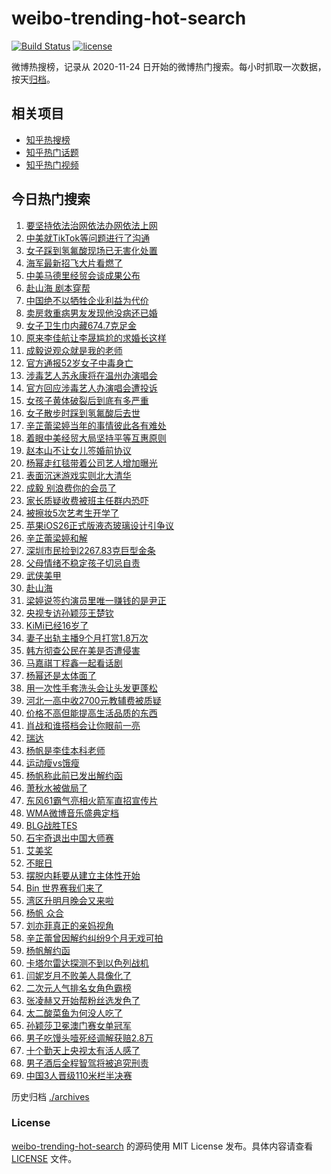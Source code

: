 # weibo-trending-hot-search

[![Build Status](https://github.com/justjavac/weibo-trending-hot-search/workflows/ci/badge.svg?branch=master)](https://github.com/justjavac/weibo-trending-hot-search/actions)
[![license](https://img.shields.io/github/license/justjavac/weibo-trending-hot-search)](https://github.com/justjavac/weibo-trending-hot-search/blob/master/LICENSE)

微博热搜榜，记录从 2020-11-24 日开始的微博热门搜索。每小时抓取一次数据，按天[归档](./archives)。

## 相关项目

- [知乎热搜榜](https://github.com/justjavac/zhihu-trending-top-search)
- [知乎热门话题](https://github.com/justjavac/zhihu-trending-hot-questions)
- [知乎热门视频](https://github.com/justjavac/zhihu-trending-hot-video)

## 今日热门搜索

<!-- BEGIN -->
<!-- 最后更新时间 Tue Sep 16 2025 05:07:47 GMT+0800 (China Standard Time) -->

1. [要坚持依法治网依法办网依法上网](https://s.weibo.com//weibo?q=%23%E8%A6%81%E5%9D%9A%E6%8C%81%E4%BE%9D%E6%B3%95%E6%B2%BB%E7%BD%91%E4%BE%9D%E6%B3%95%E5%8A%9E%E7%BD%91%E4%BE%9D%E6%B3%95%E4%B8%8A%E7%BD%91%23&Refer=new_time)
1. [中美就TikTok等问题进行了沟通](https://s.weibo.com//weibo?q=%23%E4%B8%AD%E7%BE%8E%E5%B0%B1TikTok%E7%AD%89%E9%97%AE%E9%A2%98%E8%BF%9B%E8%A1%8C%E4%BA%86%E6%B2%9F%E9%80%9A%23&t=31&band_rank=5&Refer=top)
1. [女子踩到氢氟酸现场已无害化处置](https://s.weibo.com//weibo?q=%23%E5%A5%B3%E5%AD%90%E8%B8%A9%E5%88%B0%E6%B0%A2%E6%B0%9F%E9%85%B8%E7%8E%B0%E5%9C%BA%E5%B7%B2%E6%97%A0%E5%AE%B3%E5%8C%96%E5%A4%84%E7%BD%AE%23&t=31&band_rank=34&Refer=top)
1. [海军最新招飞大片看燃了](https://s.weibo.com//weibo?q=%23%E6%B5%B7%E5%86%9B%E6%9C%80%E6%96%B0%E6%8B%9B%E9%A3%9E%E5%A4%A7%E7%89%87%E7%9C%8B%E7%87%83%E4%BA%86%23&t=31&band_rank=3&Refer=top)
1. [中美马德里经贸会谈成果公布](https://s.weibo.com//weibo?q=%23%E4%B8%AD%E7%BE%8E%E9%A9%AC%E5%BE%B7%E9%87%8C%E7%BB%8F%E8%B4%B8%E4%BC%9A%E8%B0%88%E6%88%90%E6%9E%9C%E5%85%AC%E5%B8%83%23&t=31&band_rank=16&Refer=top)
1. [赴山海 剧本穿帮](https://s.weibo.com//weibo?q=%E8%B5%B4%E5%B1%B1%E6%B5%B7%20%E5%89%A7%E6%9C%AC%E7%A9%BF%E5%B8%AE&t=31&band_rank=4&Refer=top)
1. [中国绝不以牺牲企业利益为代价](https://s.weibo.com//weibo?q=%23%E4%B8%AD%E5%9B%BD%E7%BB%9D%E4%B8%8D%E4%BB%A5%E7%89%BA%E7%89%B2%E4%BC%81%E4%B8%9A%E5%88%A9%E7%9B%8A%E4%B8%BA%E4%BB%A3%E4%BB%B7%23&t=31&band_rank=7&Refer=top)
1. [卖房救重病男友发现他没病还已婚](https://s.weibo.com//weibo?q=%23%E5%8D%96%E6%88%BF%E6%95%91%E9%87%8D%E7%97%85%E7%94%B7%E5%8F%8B%E5%8F%91%E7%8E%B0%E4%BB%96%E6%B2%A1%E7%97%85%E8%BF%98%E5%B7%B2%E5%A9%9A%23&t=31&band_rank=25&Refer=top)
1. [女子卫生巾内藏674.7克足金](https://s.weibo.com//weibo?q=%23%E5%A5%B3%E5%AD%90%E5%8D%AB%E7%94%9F%E5%B7%BE%E5%86%85%E8%97%8F674.7%E5%85%8B%E8%B6%B3%E9%87%91%23&t=31&band_rank=6&Refer=top)
1. [原来李佳航让李晟尴尬的求婚长这样](https://s.weibo.com//weibo?q=%E5%8E%9F%E6%9D%A5%E6%9D%8E%E4%BD%B3%E8%88%AA%E8%AE%A9%E6%9D%8E%E6%99%9F%E5%B0%B4%E5%B0%AC%E7%9A%84%E6%B1%82%E5%A9%9A%E9%95%BF%E8%BF%99%E6%A0%B7&t=31&band_rank=9&Refer=top)
1. [成毅说观众就是我的老师](https://s.weibo.com//weibo?q=%23%E6%88%90%E6%AF%85%E8%AF%B4%E8%A7%82%E4%BC%97%E5%B0%B1%E6%98%AF%E6%88%91%E7%9A%84%E8%80%81%E5%B8%88%23&t=31&band_rank=19&Refer=top)
1. [官方通报52岁女子中毒身亡](https://s.weibo.com//weibo?q=%23%E5%AE%98%E6%96%B9%E9%80%9A%E6%8A%A552%E5%B2%81%E5%A5%B3%E5%AD%90%E4%B8%AD%E6%AF%92%E8%BA%AB%E4%BA%A1%23&t=31&band_rank=2&Refer=top)
1. [涉毒艺人苏永康将在温州办演唱会](https://s.weibo.com//weibo?q=%23%E6%B6%89%E6%AF%92%E8%89%BA%E4%BA%BA%E8%8B%8F%E6%B0%B8%E5%BA%B7%E5%B0%86%E5%9C%A8%E6%B8%A9%E5%B7%9E%E5%8A%9E%E6%BC%94%E5%94%B1%E4%BC%9A%23&t=31&band_rank=11&Refer=top)
1. [官方回应涉毒艺人办演唱会遭投诉](https://s.weibo.com//weibo?q=%23%E5%AE%98%E6%96%B9%E5%9B%9E%E5%BA%94%E6%B6%89%E6%AF%92%E8%89%BA%E4%BA%BA%E5%8A%9E%E6%BC%94%E5%94%B1%E4%BC%9A%E9%81%AD%E6%8A%95%E8%AF%89%23&t=31&band_rank=12&Refer=top)
1. [女孩子黄体破裂后到底有多严重](https://s.weibo.com//weibo?q=%23%E5%A5%B3%E5%AD%A9%E5%AD%90%E9%BB%84%E4%BD%93%E7%A0%B4%E8%A3%82%E5%90%8E%E5%88%B0%E5%BA%95%E6%9C%89%E5%A4%9A%E4%B8%A5%E9%87%8D%23&t=31&band_rank=14&Refer=top)
1. [女子散步时踩到氢氟酸后去世](https://s.weibo.com//weibo?q=%E5%A5%B3%E5%AD%90%E6%95%A3%E6%AD%A5%E6%97%B6%E8%B8%A9%E5%88%B0%E6%B0%A2%E6%B0%9F%E9%85%B8%E5%90%8E%E5%8E%BB%E4%B8%96&t=31&band_rank=13&Refer=top)
1. [辛芷蕾梁婷当年的事情彼此各有难处](https://s.weibo.com//weibo?q=%23%E8%BE%9B%E8%8A%B7%E8%95%BE%E6%A2%81%E5%A9%B7%E5%BD%93%E5%B9%B4%E7%9A%84%E4%BA%8B%E6%83%85%E5%BD%BC%E6%AD%A4%E5%90%84%E6%9C%89%E9%9A%BE%E5%A4%84%23&t=31&band_rank=32&Refer=top)
1. [着眼中美经贸大局坚持平等互惠原则](https://s.weibo.com//weibo?q=%23%E7%9D%80%E7%9C%BC%E4%B8%AD%E7%BE%8E%E7%BB%8F%E8%B4%B8%E5%A4%A7%E5%B1%80%E5%9D%9A%E6%8C%81%E5%B9%B3%E7%AD%89%E4%BA%92%E6%83%A0%E5%8E%9F%E5%88%99%23&t=31&band_rank=10&Refer=top)
1. [赵本山不让女儿签婚前协议](https://s.weibo.com//weibo?q=%23%E8%B5%B5%E6%9C%AC%E5%B1%B1%E4%B8%8D%E8%AE%A9%E5%A5%B3%E5%84%BF%E7%AD%BE%E5%A9%9A%E5%89%8D%E5%8D%8F%E8%AE%AE%23&t=31&band_rank=33&Refer=top)
1. [杨幂走红毯带着公司艺人增加曝光](https://s.weibo.com//weibo?q=%23%E6%9D%A8%E5%B9%82%E8%B5%B0%E7%BA%A2%E6%AF%AF%E5%B8%A6%E7%9D%80%E5%85%AC%E5%8F%B8%E8%89%BA%E4%BA%BA%E5%A2%9E%E5%8A%A0%E6%9B%9D%E5%85%89%23&t=31&band_rank=28&Refer=top)
1. [表面沉迷游戏实则北大清华](https://s.weibo.com//weibo?q=%23%E8%A1%A8%E9%9D%A2%E6%B2%89%E8%BF%B7%E6%B8%B8%E6%88%8F%E5%AE%9E%E5%88%99%E5%8C%97%E5%A4%A7%E6%B8%85%E5%8D%8E%23&t=31&band_rank=15&Refer=top)
1. [成毅 别浪费你的会员了](https://s.weibo.com//weibo?q=%E6%88%90%E6%AF%85%20%E5%88%AB%E6%B5%AA%E8%B4%B9%E4%BD%A0%E7%9A%84%E4%BC%9A%E5%91%98%E4%BA%86&t=31&band_rank=1&Refer=top)
1. [家长质疑收费被班主任群内恐吓](https://s.weibo.com//weibo?q=%23%E5%AE%B6%E9%95%BF%E8%B4%A8%E7%96%91%E6%94%B6%E8%B4%B9%E8%A2%AB%E7%8F%AD%E4%B8%BB%E4%BB%BB%E7%BE%A4%E5%86%85%E6%81%90%E5%90%93%23&t=31&band_rank=26&Refer=top)
1. [被擦妆5次艺考生开学了](https://s.weibo.com//weibo?q=%23%E8%A2%AB%E6%93%A6%E5%A6%865%E6%AC%A1%E8%89%BA%E8%80%83%E7%94%9F%E5%BC%80%E5%AD%A6%E4%BA%86%23&t=31&band_rank=21&Refer=top)
1. [苹果iOS26正式版液态玻璃设计引争议](https://s.weibo.com//weibo?q=%23%E8%8B%B9%E6%9E%9CiOS26%E6%AD%A3%E5%BC%8F%E7%89%88%E6%B6%B2%E6%80%81%E7%8E%BB%E7%92%83%E8%AE%BE%E8%AE%A1%E5%BC%95%E4%BA%89%E8%AE%AE%23&t=31&band_rank=31&Refer=top)
1. [辛芷蕾梁婷和解](https://s.weibo.com//weibo?q=%23%E8%BE%9B%E8%8A%B7%E8%95%BE%E6%A2%81%E5%A9%B7%E5%92%8C%E8%A7%A3%23&t=31&band_rank=23&Refer=top)
1. [深圳市民捡到2267.83克巨型金条](https://s.weibo.com//weibo?q=%23%E6%B7%B1%E5%9C%B3%E5%B8%82%E6%B0%91%E6%8D%A1%E5%88%B02267.83%E5%85%8B%E5%B7%A8%E5%9E%8B%E9%87%91%E6%9D%A1%23&t=31&band_rank=24&Refer=top)
1. [父母情绪不稳定孩子切忌自责](https://s.weibo.com//weibo?q=%23%E7%88%B6%E6%AF%8D%E6%83%85%E7%BB%AA%E4%B8%8D%E7%A8%B3%E5%AE%9A%E5%AD%A9%E5%AD%90%E5%88%87%E5%BF%8C%E8%87%AA%E8%B4%A3%23&t=31&band_rank=8&Refer=top)
1. [武侠美甲](https://s.weibo.com//weibo?q=%E6%AD%A6%E4%BE%A0%E7%BE%8E%E7%94%B2&t=31&band_rank=29&Refer=top)
1. [赴山海](https://s.weibo.com//weibo?q=%E8%B5%B4%E5%B1%B1%E6%B5%B7&t=31&band_rank=48&Refer=top)
1. [梁婷说签约演员里唯一赚钱的是尹正](https://s.weibo.com//weibo?q=%23%E6%A2%81%E5%A9%B7%E8%AF%B4%E7%AD%BE%E7%BA%A6%E6%BC%94%E5%91%98%E9%87%8C%E5%94%AF%E4%B8%80%E8%B5%9A%E9%92%B1%E7%9A%84%E6%98%AF%E5%B0%B9%E6%AD%A3%23&t=31&band_rank=18&Refer=top)
1. [央视专访孙颖莎王楚钦](https://s.weibo.com//weibo?q=%23%E5%A4%AE%E8%A7%86%E4%B8%93%E8%AE%BF%E5%AD%99%E9%A2%96%E8%8E%8E%E7%8E%8B%E6%A5%9A%E9%92%A6%23&t=31&band_rank=27&Refer=top)
1. [KiMi已经16岁了](https://s.weibo.com//weibo?q=%23KiMi%E5%B7%B2%E7%BB%8F16%E5%B2%81%E4%BA%86%23&t=31&band_rank=20&Refer=top)
1. [妻子出轨主播9个月打赏1.8万次](https://s.weibo.com//weibo?q=%23%E5%A6%BB%E5%AD%90%E5%87%BA%E8%BD%A8%E4%B8%BB%E6%92%AD9%E4%B8%AA%E6%9C%88%E6%89%93%E8%B5%8F1.8%E4%B8%87%E6%AC%A1%23&t=31&band_rank=50&Refer=top)
1. [韩方彻查公民在美是否遭侵害](https://s.weibo.com//weibo?q=%23%E9%9F%A9%E6%96%B9%E5%BD%BB%E6%9F%A5%E5%85%AC%E6%B0%91%E5%9C%A8%E7%BE%8E%E6%98%AF%E5%90%A6%E9%81%AD%E4%BE%B5%E5%AE%B3%23&t=31&band_rank=29&Refer=top)
1. [马嘉祺丁程鑫一起看话剧](https://s.weibo.com//weibo?q=%23%E9%A9%AC%E5%98%89%E7%A5%BA%E4%B8%81%E7%A8%8B%E9%91%AB%E4%B8%80%E8%B5%B7%E7%9C%8B%E8%AF%9D%E5%89%A7%23&t=31&band_rank=16&Refer=top)
1. [杨幂还是太体面了](https://s.weibo.com//weibo?q=%E6%9D%A8%E5%B9%82%E8%BF%98%E6%98%AF%E5%A4%AA%E4%BD%93%E9%9D%A2%E4%BA%86&t=31&band_rank=22&Refer=top)
1. [用一次性手套洗头会让头发更蓬松](https://s.weibo.com//weibo?q=%23%E7%94%A8%E4%B8%80%E6%AC%A1%E6%80%A7%E6%89%8B%E5%A5%97%E6%B4%97%E5%A4%B4%E4%BC%9A%E8%AE%A9%E5%A4%B4%E5%8F%91%E6%9B%B4%E8%93%AC%E6%9D%BE%23&t=31&band_rank=45&Refer=top)
1. [河北一高中收2700元教辅费被质疑](https://s.weibo.com//weibo?q=%23%E6%B2%B3%E5%8C%97%E4%B8%80%E9%AB%98%E4%B8%AD%E6%94%B62700%E5%85%83%E6%95%99%E8%BE%85%E8%B4%B9%E8%A2%AB%E8%B4%A8%E7%96%91%23&t=31&band_rank=12&Refer=top)
1. [价格不高但能提高生活品质的东西](https://s.weibo.com//weibo?q=%E4%BB%B7%E6%A0%BC%E4%B8%8D%E9%AB%98%E4%BD%86%E8%83%BD%E6%8F%90%E9%AB%98%E7%94%9F%E6%B4%BB%E5%93%81%E8%B4%A8%E7%9A%84%E4%B8%9C%E8%A5%BF&t=31&band_rank=49&Refer=top)
1. [肖战和谁搭档会让你眼前一亮](https://s.weibo.com//weibo?q=%E8%82%96%E6%88%98%E5%92%8C%E8%B0%81%E6%90%AD%E6%A1%A3%E4%BC%9A%E8%AE%A9%E4%BD%A0%E7%9C%BC%E5%89%8D%E4%B8%80%E4%BA%AE&t=31&band_rank=17&Refer=top)
1. [瑞达](https://s.weibo.com//weibo?q=%E7%91%9E%E8%BE%BE&t=31&band_rank=27&Refer=top)
1. [杨帆是李佳本科老师](https://s.weibo.com//weibo?q=%E6%9D%A8%E5%B8%86%E6%98%AF%E6%9D%8E%E4%BD%B3%E6%9C%AC%E7%A7%91%E8%80%81%E5%B8%88&t=31&band_rank=36&Refer=top)
1. [运动瘦vs饿瘦](https://s.weibo.com//weibo?q=%E8%BF%90%E5%8A%A8%E7%98%A6vs%E9%A5%BF%E7%98%A6&t=31&band_rank=32&Refer=top)
1. [杨帆称此前已发出解约函](https://s.weibo.com//weibo?q=%23%E6%9D%A8%E5%B8%86%E7%A7%B0%E6%AD%A4%E5%89%8D%E5%B7%B2%E5%8F%91%E5%87%BA%E8%A7%A3%E7%BA%A6%E5%87%BD%23&t=31&band_rank=38&Refer=top)
1. [萧秋水被做局了](https://s.weibo.com//weibo?q=%E8%90%A7%E7%A7%8B%E6%B0%B4%E8%A2%AB%E5%81%9A%E5%B1%80%E4%BA%86&t=31&band_rank=49&Refer=top)
1. [东风61霸气亮相火箭军直招宣传片](https://s.weibo.com//weibo?q=%23%E4%B8%9C%E9%A3%8E61%E9%9C%B8%E6%B0%94%E4%BA%AE%E7%9B%B8%E7%81%AB%E7%AE%AD%E5%86%9B%E7%9B%B4%E6%8B%9B%E5%AE%A3%E4%BC%A0%E7%89%87%23&t=31&band_rank=42&Refer=top)
1. [WMA微博音乐盛典定档](https://s.weibo.com//weibo?q=%23WMA%E5%BE%AE%E5%8D%9A%E9%9F%B3%E4%B9%90%E7%9B%9B%E5%85%B8%E5%AE%9A%E6%A1%A3%23&t=31&band_rank=47&Refer=top)
1. [BLG战胜TES](https://s.weibo.com//weibo?q=%23BLG%E6%88%98%E8%83%9CTES%23&t=31&band_rank=35&Refer=top)
1. [石宇奇退出中国大师赛](https://s.weibo.com//weibo?q=%23%E7%9F%B3%E5%AE%87%E5%A5%87%E9%80%80%E5%87%BA%E4%B8%AD%E5%9B%BD%E5%A4%A7%E5%B8%88%E8%B5%9B%23&t=31&band_rank=50&Refer=top)
1. [艾美奖](https://s.weibo.com//weibo?q=%E8%89%BE%E7%BE%8E%E5%A5%96&t=31&band_rank=44&Refer=top)
1. [不眠日](https://s.weibo.com//weibo?q=%E4%B8%8D%E7%9C%A0%E6%97%A5&t=31&band_rank=47&Refer=top)
1. [摆脱内耗要从建立主体性开始](https://s.weibo.com//weibo?q=%23%E6%91%86%E8%84%B1%E5%86%85%E8%80%97%E8%A6%81%E4%BB%8E%E5%BB%BA%E7%AB%8B%E4%B8%BB%E4%BD%93%E6%80%A7%E5%BC%80%E5%A7%8B%23&t=31&band_rank=47&Refer=top)
1. [Bin 世界赛我们来了](https://s.weibo.com//weibo?q=Bin%20%E4%B8%96%E7%95%8C%E8%B5%9B%E6%88%91%E4%BB%AC%E6%9D%A5%E4%BA%86&t=31&band_rank=36&Refer=top)
1. [湾区升明月晚会又来啦](https://s.weibo.com//weibo?q=%23%E6%B9%BE%E5%8C%BA%E5%8D%87%E6%98%8E%E6%9C%88%E6%99%9A%E4%BC%9A%E5%8F%88%E6%9D%A5%E5%95%A6%23&t=31&band_rank=30&Refer=top)
1. [杨帆 众合](https://s.weibo.com//weibo?q=%E6%9D%A8%E5%B8%86%20%E4%BC%97%E5%90%88&t=31&band_rank=39&Refer=top)
1. [刘亦菲真正的亲妈视角](https://s.weibo.com//weibo?q=%E5%88%98%E4%BA%A6%E8%8F%B2%E7%9C%9F%E6%AD%A3%E7%9A%84%E4%BA%B2%E5%A6%88%E8%A7%86%E8%A7%92&t=31&band_rank=40&Refer=top)
1. [辛芷蕾曾因解约纠纷9个月无戏可拍](https://s.weibo.com//weibo?q=%23%E8%BE%9B%E8%8A%B7%E8%95%BE%E6%9B%BE%E5%9B%A0%E8%A7%A3%E7%BA%A6%E7%BA%A0%E7%BA%B79%E4%B8%AA%E6%9C%88%E6%97%A0%E6%88%8F%E5%8F%AF%E6%8B%8D%23&t=31&band_rank=29&Refer=top)
1. [杨帆解约函](https://s.weibo.com//weibo?q=%E6%9D%A8%E5%B8%86%E8%A7%A3%E7%BA%A6%E5%87%BD&t=31&band_rank=37&Refer=top)
1. [卡塔尔雷达探测不到以色列战机](https://s.weibo.com//weibo?q=%E5%8D%A1%E5%A1%94%E5%B0%94%E9%9B%B7%E8%BE%BE%E6%8E%A2%E6%B5%8B%E4%B8%8D%E5%88%B0%E4%BB%A5%E8%89%B2%E5%88%97%E6%88%98%E6%9C%BA&t=31&band_rank=49&Refer=top)
1. [闫妮岁月不败美人具像化了](https://s.weibo.com//weibo?q=%E9%97%AB%E5%A6%AE%E5%B2%81%E6%9C%88%E4%B8%8D%E8%B4%A5%E7%BE%8E%E4%BA%BA%E5%85%B7%E5%83%8F%E5%8C%96%E4%BA%86&t=31&band_rank=41&Refer=top)
1. [二次元人气排名女角色霸榜](https://s.weibo.com//weibo?q=%E4%BA%8C%E6%AC%A1%E5%85%83%E4%BA%BA%E6%B0%94%E6%8E%92%E5%90%8D%E5%A5%B3%E8%A7%92%E8%89%B2%E9%9C%B8%E6%A6%9C&t=31&band_rank=47&Refer=top)
1. [张凌赫又开始帮粉丝选发色了](https://s.weibo.com//weibo?q=%23%E5%BC%A0%E5%87%8C%E8%B5%AB%E5%8F%88%E5%BC%80%E5%A7%8B%E5%B8%AE%E7%B2%89%E4%B8%9D%E9%80%89%E5%8F%91%E8%89%B2%E4%BA%86%23&t=31&band_rank=44&Refer=top)
1. [太二酸菜鱼为何没人吃了](https://s.weibo.com//weibo?q=%23%E5%A4%AA%E4%BA%8C%E9%85%B8%E8%8F%9C%E9%B1%BC%E4%B8%BA%E4%BD%95%E6%B2%A1%E4%BA%BA%E5%90%83%E4%BA%86%23&t=31&band_rank=45&Refer=top)
1. [孙颖莎卫冕澳门赛女单冠军](https://s.weibo.com//weibo?q=%23%E5%AD%99%E9%A2%96%E8%8E%8E%E5%8D%AB%E5%86%95%E6%BE%B3%E9%97%A8%E8%B5%9B%E5%A5%B3%E5%8D%95%E5%86%A0%E5%86%9B%23&t=31&band_rank=50&Refer=top)
1. [男子吃馒头噎死经调解获赔2.8万](https://s.weibo.com//weibo?q=%23%E7%94%B7%E5%AD%90%E5%90%83%E9%A6%92%E5%A4%B4%E5%99%8E%E6%AD%BB%E7%BB%8F%E8%B0%83%E8%A7%A3%E8%8E%B7%E8%B5%942.8%E4%B8%87%23&t=31&band_rank=43&Refer=top)
1. [十个勤天上央视太有活人感了](https://s.weibo.com//weibo?q=%E5%8D%81%E4%B8%AA%E5%8B%A4%E5%A4%A9%E4%B8%8A%E5%A4%AE%E8%A7%86%E5%A4%AA%E6%9C%89%E6%B4%BB%E4%BA%BA%E6%84%9F%E4%BA%86&t=31&band_rank=46&Refer=top)
1. [男子酒后全程智驾将被追究刑责](https://s.weibo.com//weibo?q=%23%E7%94%B7%E5%AD%90%E9%85%92%E5%90%8E%E5%85%A8%E7%A8%8B%E6%99%BA%E9%A9%BE%E5%B0%86%E8%A2%AB%E8%BF%BD%E7%A9%B6%E5%88%91%E8%B4%A3%23&t=31&band_rank=49&Refer=top)
1. [中国3人晋级110米栏半决赛](https://s.weibo.com//weibo?q=%23%E4%B8%AD%E5%9B%BD3%E4%BA%BA%E6%99%8B%E7%BA%A7110%E7%B1%B3%E6%A0%8F%E5%8D%8A%E5%86%B3%E8%B5%9B%23&t=31&band_rank=50&Refer=top)

<!-- END -->

历史归档 [./archives](./archives)

### License

[weibo-trending-hot-search](https://github.com/justjavac/weibo-trending-hot-search) 的源码使用 MIT License
发布。具体内容请查看 [LICENSE](./LICENSE) 文件。
